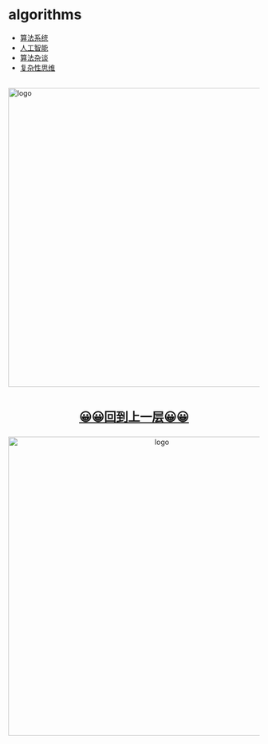 # algorithms
  
-   [算法系统](base_algo/README.md)
-   [人工智能](ai/README.md)
-   [算法杂谈](other_algo/README.md)
-   [复杂性思维](think_complexity/README.md)

<br />
<img  src='/img/bjkb.PNG' width="600" alt="logo">
<br />
<br />
<div align="center">
<a href="../index.html"><p style="font-size:24px"><b>&#128512;&#128512;回到上一层&#128512;&#128512;</b></p></a>
<img  src='/img/01.jpeg' width="600" alt="logo" />
</div>
<br />
<br />
